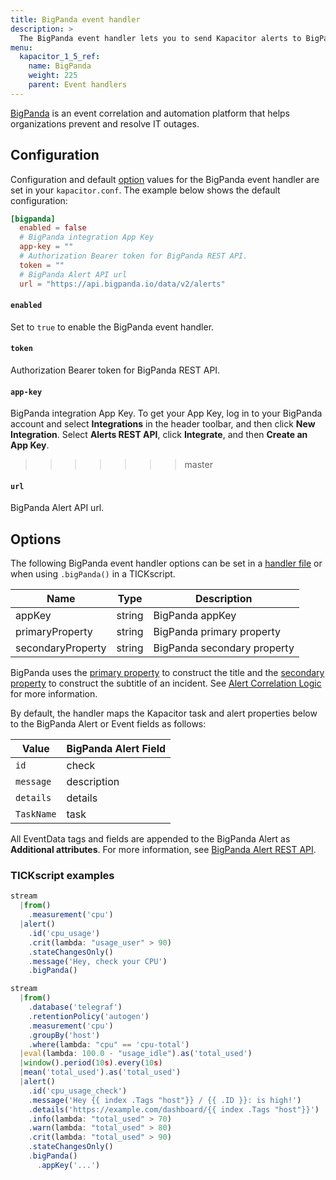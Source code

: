 ```yaml
---
title: BigPanda event handler
description: >
  The BigPanda event handler lets you to send Kapacitor alerts to BigPanda. This page includes configuration options and usage examples.
menu:
  kapacitor_1_5_ref:
    name: BigPanda
    weight: 225
    parent: Event handlers
---
```


[BigPanda](https://bigpanda.io/) is an event correlation and automation platform that helps organizations prevent and resolve IT outages.

## Configuration

Configuration and default [option](#options) values for the BigPanda event
handler are set in your `kapacitor.conf`.
The example below shows the default configuration:

```toml
[bigpanda]
  enabled = false
  # BigPanda integration App Key
  app-key = ""
  # Authorization Bearer token for BigPanda REST API.  
  token = ""
  # BigPanda Alert API url  
  url = "https://api.bigpanda.io/data/v2/alerts"  
```
#### `enabled`

Set to `true` to enable the BigPanda event handler.

#### `token`

Authorization Bearer token for BigPanda REST API.  

#### `app-key`


BigPanda integration App Key. To get your App Key, log in to your BigPanda account and select **Integrations** in the header toolbar, and then click **New Integration**.
Select **Alerts REST API**, click **Integrate**, and then **Create an App Key**.
>>>>>>> master
 
#### `url`

BigPanda Alert API url. 

## Options

The following BigPanda event handler options can be set in a
[handler file](/kapacitor/v1.5/event_handlers/#create-a-topic-handler-with-a-handler-file) or when using
`.bigPanda()` in a TICKscript. 

| Name                | Type                   | Description                                                                                              |
| ----                | ----                   | -----------                                                                                              |
| appKey              | string                 | BigPanda appKey |
| primaryProperty     | string                 | BigPanda primary property |
| secondaryProperty   | string                 | BigPanda secondary property |

BigPanda uses the [primary property](https://docs.bigpanda.io/docs/primary_property) to construct the title 
and the [secondary property](https://docs.bigpanda.io/docs/secondary_property) to construct the subtitle of an incident.
See [Alert Correlation Logic](https://docs.bigpanda.io/docs/alert-correlation-logic) for more information.

By default, the handler maps the Kapacitor task and alert properties below to the BigPanda Alert or Event fields as follows:

| Value           | BigPanda Alert Field       |
| ----            | ----                       |
| `id`            | check                      |
| `message`       | description                |
| `details`       | details                    |
| `TaskName`      | task                       | 

All EventData tags and fields are appended to the BigPanda Alert as **Additional attributes**.
For more information, see [BigPanda Alert REST API](https://docs.bigpanda.io/reference#alerts). 

### TICKscript examples

```js
stream
  |from()
    .measurement('cpu')
  |alert()
    .id('cpu_usage')
    .crit(lambda: "usage_user" > 90)
    .stateChangesOnly()
    .message('Hey, check your CPU')
    .bigPanda()
```

```js
stream
  |from()
    .database('telegraf')
    .retentionPolicy('autogen')
    .measurement('cpu')
    .groupBy('host')
    .where(lambda: "cpu" == 'cpu-total')
  |eval(lambda: 100.0 - "usage_idle").as('total_used')
  |window().period(10s).every(10s)
  |mean('total_used').as('total_used')
  |alert()
    .id('cpu_usage_check')
    .message('Hey {{ index .Tags "host"}} / {{ .ID }}: is high!')
    .details('https://example.com/dashboard/{{ index .Tags "host"}}')
    .info(lambda: "total_used" > 70)
    .warn(lambda: "total_used" > 80)
    .crit(lambda: "total_used" > 90)
    .stateChangesOnly()
    .bigPanda()
      .appKey('...')
```
